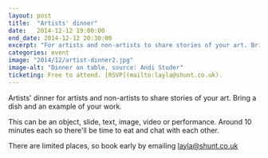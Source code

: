 ```yaml
---
layout: post
title:  "Artists' dinner"
date:   2014-12-12 19:00:00
end_date: 2014-12-12 20:30:00
excerpt: "For artists and non-artists to share stories of your art. Bring a dish and an example of your work."
categories: event
image: "2014/12/artist-dinner2.jpg"
image-alt: "Dinner on table, source: Andi Studer"
ticketing: Free to attend. [RSVP](mailto:layla@shunt.co.uk).
---
```

Artists' dinner for artists and non-artists to share stories of your art. Bring a dish and an example of your work.

This can be an object, slide, text, image, video or performance. Around 10 minutes each so there'll be time to eat and chat with each other.

There are limited places, so book early by emailing [layla@shunt.co.uk][email-link]

[email-link]:      mailto:layla@shunt.co.uk
